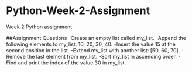 # Python-Week-2-Assignment
Week 2 Python assignment

##Assignment Questions
-Create an empty list called my_list.
-Append the following elements to my_list: 10, 20, 30, 40.
-Insert the value 15 at the second position in the list.
-Extend my_list with another list: [50, 60, 70].
-Remove the last element from my_list.
-Sort my_list in ascending order.
-Find and print the index of the value 30 in my_list.
